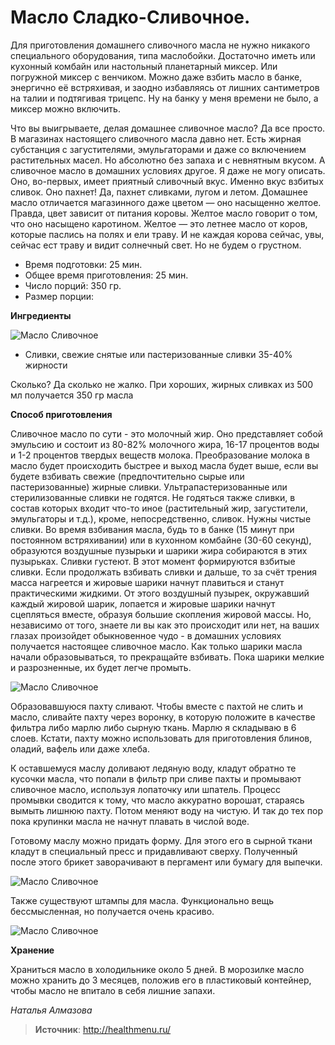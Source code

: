 # Масло Сладко-Сливочное.

Для приготовления домашнего сливочного масла не нужно никакого специального оборудования, типа маслобойки. Достаточно иметь или кухонный комбайн или настольный планетарный миксер. Или погружной миксер с венчиком. Можно даже взбить масло в банке, энергично её встряхивая, и заодно избавляясь от лишних сантиметров на талии и подтягивая трицепс. Ну на банку у меня времени не было, а миксер можно включить.

Что вы выигрываете, делая домашнее сливочное масло? Да все просто. В магазинах настоящего сливочного масла давно нет. Есть жирная субстанция с загустителями, эмульгаторами и даже со включением растительных масел. Но абсолютно без запаха и с невнятным вкусом. А сливочное масло в домашних условиях другое. Я даже не могу описать. Оно, во-первых, имеет приятный сливочный вкус. Именно вкус взбитых сливок. Оно пахнет! Да, пахнет сливками, лугом и летом. Домашнее масло отличается магазинного даже цветом — оно насыщенно желтое. Правда, цвет зависит от питания коровы. Желтое масло говорит о том, что оно насыщено каротином. Желтое — это летнее масло от коров, которые паслись на полях и ели траву. И не каждая корова сейчас, увы, сейчас ест траву и видит солнечный свет. Но не будем о грустном.

- Время подготовки: 25 мин.
- Общее время приготовления: 25 мин.
- Число порций: 350 гр.
- Размер порции:

**Ингредиенты**

![Масло Сливочное](/images/Kulinar/Zagotovki/bread_01.jpg 'Масло Сливочное')

- Сливки, свежие снятые или пастеризованные сливки 35-40% жирности

Сколько? Да сколько не жалко. При хороших, жирных сливках из 500 мл получается 350 гр масла

**Способ приготовления**

Сливочное масло по сути - это молочный жир. Оно представляет собой эмульсию и состоит из 80-82% молочного жира, 16-17 процентов воды и 1-2 процентов твердых веществ молока. Преобразование молока в масло будет происходить быстрее и выход масла будет выше, если вы будете взбивать свежие (предпочтительно сырые или пастеризованные) жирные сливки. Ультрапастеризованные или стерилизованные сливки не годятся. Не годяться также сливки, в состав которых входит что-то иное (растительный жир, загустители, эмульгаторы и т.д.), кроме, непосредственно, сливок. Нужны чистые сливки. Во время взбивания масла, будь то в банке (15 минут при постоянном встряхивании) или в кухонном комбайне (30-60 секунд), образуются воздушные пузырьки и шарики жира собираются в этих пузырьках. Сливки густеют. В этот момент формируются взбитые сливки. Если продолжать взбивать сливки и дальше, то за счёт трения масса нагреется и жировые шарики начнут плавиться и станут практическими жидкими. От этого воздушный пузырек, окружавший каждый жировой шарик, лопается и жировые шарики начнут сцепляться вместе, образуя большие скопления жировой массы. Но, независимо от того, знаете ли вы как это происходит или нет, на ваших глазах произойдет обыкновенное чудо - в домашних условиях получается настоящее сливочное масло. Как только шарики масла начали образовываться, то прекращайте взбивать. Пока шарики мелкие и разрозненные, их будет легче промыть.

![Масло Сливочное](/images/Kulinar/Zagotovki/bread_02.jpg 'Масло Сливочное')

Образовавшуюся пахту сливают. Чтобы вместе с пахтой не слить и масло, сливайте пахту через воронку, в которую положите в качестве фильтра либо марлю либо сырную ткань. Марлю я складываю в 6 слоев. Кстати, пахту можно использовать для приготовления блинов, оладий, вафель или даже хлеба.

К оставшемуся маслу доливают ледяную воду, кладут обратно те кусочки масла, что попали в фильтр при сливе пахты и промывают сливочное масло, используя лопаточку или шпатель. Процесс промывки сводится к тому, что масло аккуратно ворошат, стараясь вымыть лишнюю пахту. Потом меняют воду на чистую. И так до тех пор пока крупинки масла не начнут плавать в числой воде.

Готовому маслу можно придать форму. Для этого его в сырной ткани кладут в специальный пресс и придавливают сверху. Полученный после этого брикет заворачивают в пергамент или бумагу для выпечки.

![Масло Сливочное](/images/Kulinar/Zagotovki/bread_03.jpg 'Масло Сливочное')

Также существуют штампы для масла. Функционально вещь бессмысленная, но получается очень красиво.

![Масло Сливочное](/images/Kulinar/Zagotovki/bread_04.jpg 'Масло Сливочное')

**Хранение**

Храниться масло в холодильнике около 5 дней. В морозилке масло можно хранить до 3 месяцев, положив его в пластиковый контейнер, чтобы масло не впитало в себя лишние запахи.

_Наталья Алмазова_

> **Источник**: http://healthmenu.ru/
